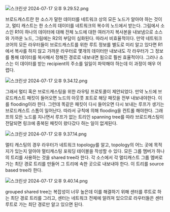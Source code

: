 

![스크린샷 2024-07-17 오후 9.29.52.png](https://prod-files-secure.s3.us-west-2.amazonaws.com/ad79c095-c62e-4268-8fe9-c9d202ae92f5/670da48b-5f13-437e-86b9-0f2436888a47/%E1%84%89%E1%85%B3%E1%84%8F%E1%85%B3%E1%84%85%E1%85%B5%E1%86%AB%E1%84%89%E1%85%A3%E1%86%BA_2024-07-17_%E1%84%8B%E1%85%A9%E1%84%92%E1%85%AE_9.29.52.png)

브로드캐스트란 한 소스가 말한 데이터를 네트워크 상의 모든 노드가 알아야 하는 것이고, 멀티 캐스트는 한 소스의 데이터를 네트워크의 복수의 노드에서 받는다. 그림에서 소스인 R1이 하나의 데이터에 대해 전체 노드에 대한 여러가지 복사본을 내보냄으로 소스와 가까운 노드, 그림에는 R2의 부담이 심화된다. 따라서 비효율적이다. 만약 네트워크 코어의 모든 라우터들이 브로드캐스트를 위한 루트 정보를 별도로 미리 알고 있다면 R1에서 복사를 하지 않고 가까운 라우터로 몇개의 데이터만 내보내도 각 라우터가 그 정보를 통해 데이터를 복사해서 정해진 경로로 내보내면 됨으로 훨씬 효율적이다. 그러나 소스는 이 데이터를 받는 recipient의 주소를 일일이 파악해야 하는데 이 과정이 매우 어렵다.

![스크린샷 2024-07-17 오후 9.34.12.png](https://prod-files-secure.s3.us-west-2.amazonaws.com/ad79c095-c62e-4268-8fe9-c9d202ae92f5/001aa9a7-f86c-4624-9473-4df49bd933c2/%E1%84%89%E1%85%B3%E1%84%8F%E1%85%B3%E1%84%85%E1%85%B5%E1%86%AB%E1%84%89%E1%85%A3%E1%86%BA_2024-07-17_%E1%84%8B%E1%85%A9%E1%84%92%E1%85%AE_9.34.12.png)

그래서 멀티 혹은 브로드캐스팅을 위한 라우팅 프로토콜이 제안되었다. 만약 노드에 브로드캐스트 패킷이 들어오면 노드의 아웃풋 포트로 해당 패킷을 전부 내보내야한다. 이를 flooding이라 한다. 그런데 똑같은 패킷이 다시 들어오면 다시 보내는 루프가 생기는 브로드캐스트 스톰이 일어난다. 따라서 규칙에 의해 flooding을 컨트롤 해야한다. 그래프의 모든 노드를 지나면서 루프가 없는 트리인 spanning tree를 따라 브로드캐스팅이 전달되면 링크에 중복된 패킷이 왔다갔다 하는 일이 없게된다.

![스크린샷 2024-07-17 오후 9.37.14.png](https://prod-files-secure.s3.us-west-2.amazonaws.com/ad79c095-c62e-4268-8fe9-c9d202ae92f5/02b0dbab-2e28-43c8-8ddc-bdf4269eed21/%E1%84%89%E1%85%B3%E1%84%8F%E1%85%B3%E1%84%85%E1%85%B5%E1%86%AB%E1%84%89%E1%85%A3%E1%86%BA_2024-07-17_%E1%84%8B%E1%85%A9%E1%84%92%E1%85%AE_9.37.14.png)

멀티 캐스팅의 경우 라우터가 네트워크 topology를 알고, topology의 어느 곳에 목적지가 있는지 알아야 멀티캐스팅 포워딩 테이블을 작성할 수 있다. 모든 그룹 멤버가 하나의 트리를 사용하는 것을 shared tree라 한다. 각 소스에서 각 멀티캐스트 그룹 멤버로 가는 최단 경로 트리를 만들어 그 트리에 속한 곳으로 내보내야 한다. 이 트리를 source based tree라 한다.

![스크린샷 2024-07-17 오후 9.40.14.png](https://prod-files-secure.s3.us-west-2.amazonaws.com/ad79c095-c62e-4268-8fe9-c9d202ae92f5/622562de-e22d-4358-802f-7475ffff1af3/%E1%84%89%E1%85%B3%E1%84%8F%E1%85%B3%E1%84%85%E1%85%B5%E1%86%AB%E1%84%89%E1%85%A3%E1%86%BA_2024-07-17_%E1%84%8B%E1%85%A9%E1%84%92%E1%85%AE_9.40.14.png)

grouped shared tree는 복잡성이 너무 높은데 이를 해결하기 위해 샌터를 루트로 하는 최단 경로 트리를 그리고, 센터는 네트워크 전체에 알려져 있으므로 라우터들은 센터 루트로 가는 최단 경로만 알고 있으면 된다.